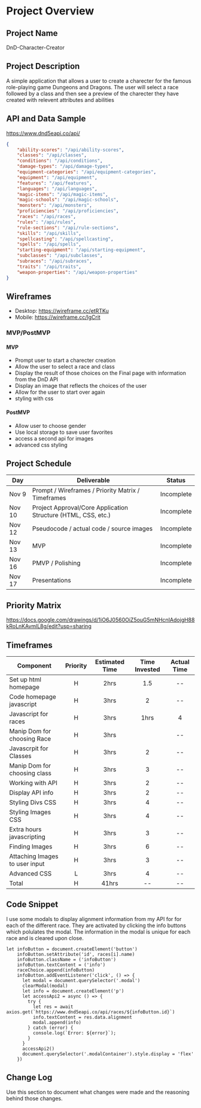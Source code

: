 # Project Overview

## Project Name

DnD-Character-Creator

## Project Description

A simple application that allows a user to create a charecter for the famous role-playing game Dungeons and Dragons.  The user will select a race followed by a class and then see a preview of the charecter they have created with relevent attributes and abilities

## API and Data Sample

https://www.dnd5eapi.co/api/
```JSON
{
    "ability-scores": "/api/ability-scores",
    "classes": "/api/classes",
    "conditions": "/api/conditions",
    "damage-types": "/api/damage-types",
    "equipment-categories": "/api/equipment-categories",
    "equipment": "/api/equipment",
    "features": "/api/features",
    "languages": "/api/languages",
    "magic-items": "/api/magic-items",
    "magic-schools": "/api/magic-schools",
    "monsters": "/api/monsters",
    "proficiencies": "/api/proficiencies",
    "races": "/api/races",
    "rules": "/api/rules",
    "rule-sections": "/api/rule-sections",
    "skills": "/api/skills",
    "spellcasting": "/api/spellcasting",
    "spells": "/api/spells",
    "starting-equipment": "/api/starting-equipment",
    "subclasses": "/api/subclasses",
    "subraces": "/api/subraces",
    "traits": "/api/traits",
    "weapon-properties": "/api/weapon-properties"
}
```

## Wireframes

- Desktop: https://wireframe.cc/etRTKu
- Mobile: https://wireframe.cc/IgCrit

### MVP/PostMVP

#### MVP 

- Prompt user to start a charecter creation 
- Allow the user to select a race and class
- Display the result of those choices on the Final page with information from the DnD API
- Display an image that reflects the choices of the user
- Allow for the user to start over again
- styling with css

#### PostMVP  

- Allow user to choose gender
- Use local storage to save user favorites
- access a second api for images
- advanced css styling

## Project Schedule

|  Day | Deliverable | Status
|---|---| ---|
|Nov 9| Prompt / Wireframes / Priority Matrix / Timeframes | Incomplete
|Nov 10| Project Approval/Core Application Structure (HTML, CSS, etc.) | Incomplete
|Nov 12| Pseudocode / actual code / source images | Incomplete
|Nov 13| MVP | Incomplete
|Nov 16| PMVP / Polishing | Incomplete
|Nov 17| Presentations | Incomplete

## Priority Matrix

https://docs.google.com/drawings/d/1iO6J0560OiZ5ouG5mNHcnIAdojgH88kRoLnKAvmlL8g/edit?usp=sharing

## Timeframes

| Component | Priority | Estimated Time | Time Invested | Actual Time |
| --- | :---: |  :---: | :---: | :---: |
| Set up html homepage| H | 2hrs| 1.5 | -- |
|Code homepage javascript| H | 3hrs| 2 | -- |
|Javascript for races| H | 3hrs| 1hrs | 4 |
|Manip Dom for choosing Race| H | 3hrs|  | -- |
|Javascrpit for Classes| H | 3hrs| 2 | -- |
|Manip Dom for choosing class| H | 3hrs| 3 | -- |
|Working with API| H | 3hrs| 2 | -- |
|Display API info| H | 3hrs| 2 | -- |
|Styling Divs CSS| H | 3hrs| 4 | -- |
|Styling Images CSS| H | 3hrs| 4| -- |
| Extra hours javascripting | H | 3hrs| 3 | -- |
| Finding Images | H | 3hrs| 6 | -- |
| Attaching Images to user input | H | 3hrs| 3 | -- |
| Advanced CSS | L | 3hrs| 4 | -- |
| Total | H | 41hrs| -- | -- |

## Code Snippet

I use some modals to display alignment information from my API for for each of the different race. They are activated by clicking the info buttons which polulates the modal.  The information in the modal is unique for each race and is cleared upon close.

```
let infoButton = document.createElement('button')
    infoButton.setAttribute('id', races[i].name)
    infoButton.className = ('infoButton')
    infoButton.textContent = ('info')
    raceChoice.append(infoButton)
    infoButton.addEventListener('click', () => {
      let modal = document.querySelector('.modal')
      clearModal(modal)
      let info = document.createElement('p')
      let accessApi2 = async () => {
        try {
          let res = await axios.get(`https://www.dnd5eapi.co/api/races/${infoButton.id}`)
          info.textContent = res.data.alignment
          modal.append(info)      
        } catch (error) {
          console.log(`Error: ${error}`);
        }
      }
      accessApi2()
      document.querySelector('.modalContainer').style.display = 'flex'
    })
```

## Change Log
 Use this section to document what changes were made and the reasoning behind those changes.  
